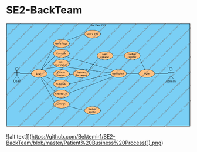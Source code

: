 # SE2-BackTeam


![alt text](https://github.com/Bektemir1/SE2-BackTeam/blob/master/SE2_PMS.png)

![alt text]](https://github.com/Bektemir1/SE2-BackTeam/blob/master/Patient%20Business%20Process(1).png)
